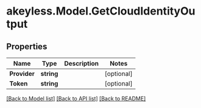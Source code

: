 # akeyless.Model.GetCloudIdentityOutput
## Properties

Name | Type | Description | Notes
------------ | ------------- | ------------- | -------------
**Provider** | **string** |  | [optional] 
**Token** | **string** |  | [optional] 

[[Back to Model list]](../README.md#documentation-for-models) [[Back to API list]](../README.md#documentation-for-api-endpoints) [[Back to README]](../README.md)

